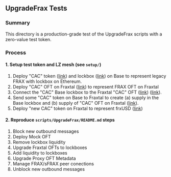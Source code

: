 ## UpgradeFrax Tests
### Summary
This directory is a production-grade test of the UpgradeFrax scripts with a zero-value test token.

### Process
#### 1. Setup test token and LZ mesh (see `setup/`)
1. Deploy "CAC" token ([link](https://basescan.org/address/0x3cfd93b6fbbd879dca6649ef27170f1d1221cc6d)) and lockbox ([link](https://basescan.org/address/0xa536976c9ca36e74af76037af555eefa632ce469)) on Base to represent legacy FRAX with lockbox on Ethereum.
2. Deploy "CAC" OFT on Fraxtal ([link](https://fraxscan.com/address/0x103c430c9fcaa863ea90386e3d0d5cd53333876e)) to represent FRAX OFT on Fraxtal
3. Connect the "CAC" Base lockbox to the Fraxtal "CAC" OFT ([link](https://basescan.org/tx/0xeb10eeb8b90dee7f14960631599861f1a1ea6432fe5e22d3a092a5fd2fc18331)) ([link](https://basescan.org/tx/0xf511715ed8d8818b0d5b2bc1c93fd6e546270eed252d8748658f383b8fefcd6a#eventlog)).
4. Send some "CAC" token on Base to Fraxtal to create (a) supply in the Base lockbox and (b) supply of "CAC" OFT on Fraxtal ([link](https://layerzeroscan.com/tx/0xd07c6df483880ea3ee256a4532f0b21214999ba5afc002b692b96feef892fc0f)).
5. Deploy "new CAC" token on Fraxtal to represent frxUSD ([link](https://fraxscan.com/address/0x7131f0ec2aac01a5d30138c2d96c25e4fbbc78ce))


#### 2. Reproduce `scripts/UpgradeFrax/README.md` steps
1. Block new outbound messages
2. Deploy Mock OFT
3. Remove lockbox liquidity
4. Upgrade Fraxtal OFTs to lockboxes
5. Add liquidity to lockboxes
6. Upgrade Proxy OFT Metadata
7. Manage FRAX/sFRAX peer conections
8. Unblock new outbound messages

